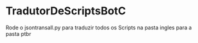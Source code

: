 # TradutorDeScriptsBotC
Rode o jsontransall.py para traduzir todos os Scripts na pasta ingles para a pasta ptbr
